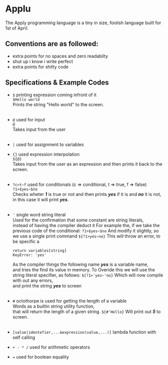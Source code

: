 # Applu
The Apply programming language is a tiny in size, foolish language built for 1st of April.


## Conventions are as followed:
- extra points for no spaces and zero readabilty
- shut up i know i write perfect
- extra points for shitty code

## Specifications & Example Codes
- `$` printing expression coming infront of it<br>
  `$Hello world`<br>
  Prints the string "Hello world" to the screen.<br><br>
- `@` used for input<br>
  `@`<br>
  Takes input from the user<br><br>
- `|` used for assignment to variables
- `{}` used expression interpolation<br>
  `${@}`<br>
  Takes input from the user as an expression and then prints it back to the screen.<br><br>
- `?c>t~f` used for conditionals (c => conditional, t => true, f => false)<br>
  `?1>$yes~$no`<br>
  Checks wheter ***1*** is true or not and then prints ***yes*** if it is and ___no___ it is not,<br>
  in this case it will print ___yes___.<br><br>
  
- `'` single word string literal<br>
  Used for the confirmation that some constant are string literals,<br>
  instead of having the compiler deduct it
  For example the, if we take the previous code of the conditional:
  `?1>$yes~$no`
  And modify it slightly, so we use a single print command
  `${?1>yes~no}`
  This will throw an error, to be specific a<br>
  ```
  return variables[string]
  KeyError: 'yes'
  ```
  As the compiler things the following name ___yes___ is a variable name,<br>
  and tries the find its value in memory.
  To Overide this we will use the string literal specifier, as follows:
  `${?1>'yes~'no}`
  Which will now compile with out any errors,<br>and print the string ___yes___ to screen<br><br>
  
  
- `#` octothorpe is used for getting the length of a variable<br>
  Words as a builtin string utility function,<br>
  that will return the length of a given string.
  `${#'Hello}`
  Will print out ___5___ to screen.<br><br>
- `[value|identefier,...&expression(value,...)]` lambda function with self calling <br>
- `+ - * /` used for arithmetic operators
- `=` used for boolean equality
